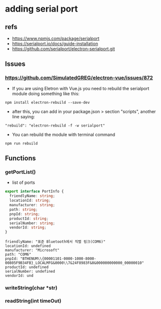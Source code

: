 # adding serial port

## refs

- https://www.npmjs.com/package/serialport
- https://serialport.io/docs/guide-installation
- https://github.com/serialport/electron-serialport.git

## Issues

### https://github.com/SimulatedGREG/electron-vue/issues/872

- If you are using Eletron with Vue.js you need to rebuild the serialport module doing something like this:

```
npm install electron-rebuild --save-dev
```

- after this, you can add in your package.json > section "scripts", another line saying:

```
"rebuild": "electron-rebuild -f -w serialport"
```

- You can rebuild the module with terminal command

```
npm run rebuild
```

## Functions

### getPortList()

- list of ports

```ts
export interface PortInfo {
  friendlyName: string;
  locationId: string;
  manufacturer: string;
  path: string;
  pnpId: string;
  productId: string;
  serialNumber: string;
  vendorId: string;
}
```

```
friendlyName: "표준 Bluetooth에서 직렬 링크(COM6)"
locationId: undefined
manufacturer: "Microsoft"
path: "COM6"
pnpId: "BTHENUM\\{00001101-0000-1000-8000-00805F9B34FB}_LOCALMFG&0000\\7&24F8983F&0&000000000000_00000010"
productId: undefined
serialNumber: undefined
vendorId: und
```

### writeString(char \*str)

### readString(int timeOut)
